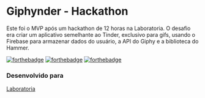 Giphynder - Hackathon
==============

Este foi o MVP após um hackathon de 12 horas na Laboratoria. O desafio era criar um aplicativo semelhante ao Tinder, exclusivo para gifs, usando o Firebase para armazenar dados do usuário, a API do Giphy e a biblioteca do Hammer.

[![forthebadge](https://forthebadge.com/images/badges/uses-html.svg)](https://forthebadge.com)
[![forthebadge](https://forthebadge.com/images/badges/uses-css.svg)](https://forthebadge.com)
[![forthebadge](https://forthebadge.com/images/badges/uses-js.svg)](https://forthebadge.com)



### Desenvolvido para
[Laboratoria](https://www.laboratoria.la/br)

